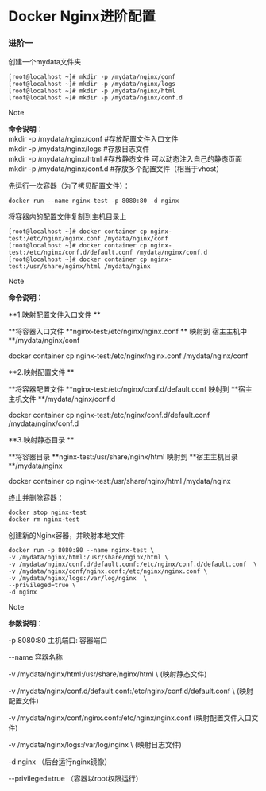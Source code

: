 # Docker Nginx进阶配置

### 进阶一
创建一个mydata文件夹

```shell
[root@localhost ~]# mkdir -p /mydata/nginx/conf
[root@localhost ~]# mkdir -p /mydata/nginx/logs
[root@localhost ~]# mkdir -p /mydata/nginx/html
[root@localhost ~]# mkdir -p /mydata/nginx/conf.d
```

> [!NOTE]
>
> **命令说明：**  
> mkdir -p /mydata/nginx/conf #存放配置文件入口文件  
> mkdir -p /mydata/nginx/logs #存放日志文件  
> mkdir -p /mydata/nginx/html #存放静态文件 可以动态注入自己的静态页面  
> mkdir -p /mydata/nginx/conf.d #存放多个配置文件（相当于vhost）

先运行一次容器（为了拷贝配置文件）：

```shell
docker run --name nginx-test -p 8080:80 -d nginx
```

将容器内的配置文件复制到主机目录上

```shell
[root@localhost ~]# docker container cp nginx-test:/etc/nginx/nginx.conf /mydata/nginx/conf
[root@localhost ~]# docker container cp nginx-test:/etc/nginx/conf.d/default.conf /mydata/nginx/conf.d
[root@localhost ~]# docker container cp nginx-test:/usr/share/nginx/html /mydata/nginx
```

> [!NOTE]
>
> **命令说明：**
>
> **1.映射配置文件入口文件 **
>
> **将容器入口文件 **nginx-test:/etc/nginx/nginx.conf ** 映射到 宿主主机中 **/mydata/nginx/conf 
>
> docker container cp nginx-test:/etc/nginx/nginx.conf /mydata/nginx/conf 
>
> **2.映射配置文件 **
>
> **将容器配置文件 **nginx-test:/etc/nginx/conf.d/default.conf 映射到 **宿主主机文件 **/mydata/nginx/conf.d 
>
> docker container cp nginx-test:/etc/nginx/conf.d/default.conf /mydata/nginx/conf.d 
>
> **3.映射静态目录 **
>
> **将容器目录 **nginx-test:/usr/share/nginx/html  映射到 **宿主主机目录 **/mydata/nginx
>
> docker container cp nginx-test:/usr/share/nginx/html /mydata/nginx

终止并删除容器：

```shell
docker stop nginx-test
docker rm nginx-test
```

创建新的Nginx容器，并映射本地文件

```shell
docker run -p 8080:80 --name nginx-test \
-v /mydata/nginx/html:/usr/share/nginx/html \
-v /mydata/nginx/conf.d/default.conf:/etc/nginx/conf.d/default.conf  \
-v /mydata/nginx/conf/nginx.conf:/etc/nginx/nginx.conf \
-v /mydata/nginx/logs:/var/log/nginx  \
--privileged=true \
-d nginx
```

> [!NOTE]
>
> **参数说明：**
>
> -p 8080:80 主机端口: 容器端口
>
> --name 容器名称
>
> -v /mydata/nginx/html:/usr/share/nginx/html \ (映射静态文件)
>
> -v /mydata/nginx/conf.d/default.conf:/etc/nginx/conf.d/default.conf \ (映射配置文件)
>
> -v /mydata/nginx/conf/nginx.conf:/etc/nginx/nginx.conf (映射配置文件入口文件)
>
> -v /mydata/nginx/logs:/var/log/nginx \ (映射日志文件)
>
> -d nginx （后台运行nginx镜像）
>
> --privileged=true （容器以root权限运行）

